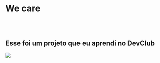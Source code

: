 <h1> We care</h1>
<br>
<br>
<h2> Esse foi um projeto que eu aprendi no DevClub</h2>

<img src="https://github.com/DanielSFarias/We-care/blob/master/img/Captura%20de%20tela%202022-12-27%20142310.png?raw=true" />
